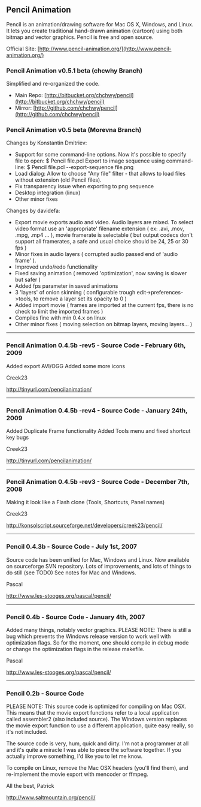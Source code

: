 ## Pencil Animation ##

Pencil is an animation/drawing software for Mac OS X, Windows, and Linux. It lets you create traditional hand-drawn animation (cartoon) using both bitmap and vector graphics. Pencil is free and open source.

Official Site: [http://www.pencil-animation.org/](http://www.pencil-animation.org/)

### Pencil Animation v0.5.1 beta (chcwhy Branch) ###

Simplified and re-organized the code.

* Main Repo: [http://bitbucket.org/chchwy/pencil](http://bitbucket.org/chchwy/pencil)
* Mirror: [http://github.com/chchwy/pencil](http://github.com/chchwy/pencil)

### Pencil Animation v0.5 beta (Morevna Branch) ###

Changes by Konstantin Dmitriev:
* Support for some command-line options.
  Now it's possible to specify file to open:
    $ Pencil file.pcl
  Export to image sequence using command-line:
    $ Pencil file.pcl --export-sequence file.png
* Load dialog: Allow to choose "Any file" filter - that allows to load files without extension (old Pencil files).
* Fix transparency issue when exporting to png sequence
* Desktop integration (linux)
* Other minor fixes

Changes by davidefa:
* Export movie exports audio and video. Audio layers are mixed.
  To select video format use an 'appropriate' filename extension ( ex: .avi, .mov, .mpg, .mp4 ... ), movie framerate is selectable ( but output codecs don't support all framerates, a safe and usual choice should be 24, 25 or 30 fps )
* Minor fixes in audio layers ( corrupted audio passed end of 'audio frame' ).
* Improved undo/redo functionality
* Fixed saving animation ( removed 'optimization', now saving is slower but safer )
* Added fps parameter in saved animations
* 3 'layers' of onion skinning ( configurable trough edit->preferences->tools, to remove a layer set its opacity to 0 )
* Added import movie ( frames are imported at the current fps, there is no check to limit the imported frames )
* Compiles fine with min 0.4.x on linux
* Other minor fixes ( moving selection on bitmap layers, moving layers... )


----------------------------------------------------------------

### Pencil Animation 0.4.5b -rev5 - Source Code - February 6th, 2009 ###


Added export AVI/OGG
Added some more icons

Creek23

http://tinyurl.com/pencilanimation/

----------------------------------------------------------------

### Pencil Animation 0.4.5b -rev4 - Source Code - January 24th, 2009 ###


Added Duplicate Frame functionality
Added Tools menu and fixed shortcut key bugs

Creek23

http://tinyurl.com/pencilanimation/

---------
### Pencil Animation 0.4.5b -rev3 - Source Code - December 7th, 2008 ###

Making it look like a Flash clone (Tools, Shortcuts, Panel names)

Creek23

http://konsolscript.sourceforge.net/developers/creek23/pencil/

---------

### Pencil 0.4.3b - Source Code - July 1st, 2007 ###

Source code has been unified for Mac, Windows and Linux.
Now available on sourceforge SVN repository.
Lots of improvements, and lots of things to do still (see TODO)
See notes for Mac and Windows.

Pascal

http://www.les-stooges.org/pascal/pencil/

---------

### Pencil 0.4b - Source Code - January 4th, 2007 ###

Added many things, notably vector graphics.
PLEASE NOTE:
There is still a bug which prevents the Windows release version to work well with optimization flags.
So for the moment, one should compile in debug mode or change the optimization flags in the release makefile.

Pascal

http://www.les-stooges.org/pascal/pencil/

---------

### Pencil 0.2b - Source Code ###

PLEASE NOTE:
This source code is optimized for compiling on Mac OSX.
This means that the movie export functions refer to a local application called assembler2 (also included source).
The Windows version replaces the movie export function to use a different application, quite easy really, so it's not included.

The source code is very, hum, quick and dirty.
I'm not a programmer at all and it's quite a miracle I was able to piece the software together.
If you actually improve something, I'd like you to let me know.

To compile on Linux, remove the Mac OSX headers (you'll find them), and re-implement the movie export with mencoder or ffmpeg.

All the best,
Patrick

http://www.saltmountain.org/pencil/

